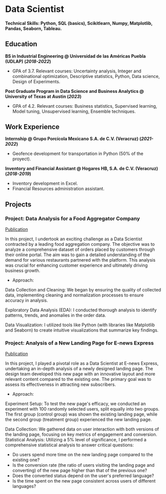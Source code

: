 # Data Scientist

#### Technical Skills: Python, SQL (basics), Scikitlearn, Numpy, Matplotlib, Pandas, Seaborn, Tableau.


## Education
**BS in Industrial Engineering @ Universidad de las Américas Puebla (UDLAP)	(_2018-2022_)**
- GPA of 3.7. Relevant courses: Uncertainty analysis, Integer and combinational optimization, Descriptive statistics, Python, Data science, Design of Experiments.

**Post Graduate Program in Data Science and Business Analytics @ University of Texas at Austin	(_2023_)**
- GPA of 4.2. Relevant courses: Business statistics, Supervised learning, Model tuning, Unsupervised learning, Ensemble techniques. 


## Work Experience
**Internship @ Grupo Porcícola Mexicano S.A. de C.V. (Veracruz) (_2021-2022_)**
- Geofence development for transportation in Python (50% of the proyect).

**Inventory and Financial Assistant @ Hogares HB, S.A. de C.V. (Veracruz) (_2018-2019_)**
- Inventory development in Excel.
- Financial Resources administration assistant.

## Projects
### Project: Data Analysis for a Food Aggregator Company
[Publication](https://github.com/xPoyo/xPoyo.github.io/blob/main/Proyect%20portfolio/Foodhub.html)

In this project, I undertook an exciting challenge as a Data Scientist contracted by a leading food aggregation company. The objective was to analyze a comprehensive dataset of orders placed by customers through their online portal. The aim was to gain a detailed understanding of the demand for various restaurants partnered with the platform. This analysis was crucial for enhancing customer experience and ultimately driving business growth.

- Approach:

Data Collection and Cleaning: We began by ensuring the quality of collected data, implementing cleaning and normalization processes to ensure accuracy in analysis.

Exploratory Data Analysis (EDA): I conducted thorough analysis to identify patterns, trends, and anomalies in the order data.

Data Visualization: I utilized tools like Python (with libraries like Matplotlib and Seaborn) to create intuitive visualizations that summarize key findings.


### Project: Analysis of a New Landing Page for E-news Express
[Publication](https://github.com/xPoyo/xPoyo.github.io/blob/main/Proyect%20portfolio/Noticia%20Express.html)

In this project, I played a pivotal role as a Data Scientist at E-news Express, undertaking an in-depth analysis of a newly designed landing page. The design team developed this new page with an innovative layout and more relevant content compared to the existing one. The primary goal was to assess its effectiveness in attracting new subscribers.

- Approach:

Experiment Setup: To test the new page's efficacy, we conducted an experiment with 100 randomly selected users, split equally into two groups. The first group (control group) was shown the existing landing page, while the second group (treatment group) experienced the new landing page.

Data Collection: We gathered data on user interaction with both versions of the landing page, focusing on key metrics of engagement and conversion.
Statistical Analysis: Utilizing a 5% level of significance, I performed a comprehensive statistical analysis to answer critical questions:
* Do users spend more time on the new landing page compared to the existing one?
* Is the conversion rate (the ratio of users visiting the landing page and converting) of the new page higher than that of the previous one?
* Does the converted status depend on the user's preferred language?
* Is the time spent on the new page consistent across users of different languages?

  
